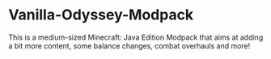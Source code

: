 # Vanilla-Odyssey-Modpack
This is a medium-sized Minecraft: Java Edition Modpack that aims at adding a bit more content, some balance changes, combat overhauls and more!
